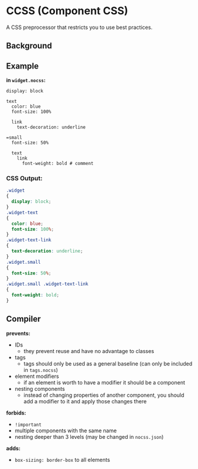 CCSS (Component CSS)
===

A CSS preprocessor that restricts you to use best practices.

Background
----------



Example
------

__in `widget.nocss`:__

```
display: block

text
  color: blue
  font-size: 100%

  link
    text-decoration: underline
    
=small
  font-size: 50%
  
  text
    link
      font-weight: bold # comment
```

### CSS Output:

```css
.widget
{
  display: block;
}
.widget-text
{
  color: blue;
  font-size: 100%;
}
.widget-text-link
{
  text-decoration: underline;
}
.widget.small
{
  font-size: 50%;
}
.widget.small .widget-text-link
{
  font-weight: bold;
}
```

Compiler
--------

__prevents:__
- IDs
  - they prevent reuse and have no advantage to classes
- tags
  - tags should only be used as a general baseline (can only be included in `tags.nocss`)
- element modifiers
  - if an element is worth to have a modifier it should be a component
- nesting components
  - instead of changing properties of another component, you should add a modifier to it and apply those changes there

__forbids:__
- `!important`
- multiple components with the same name
- nesting deeper than 3 levels (may be changed in `nocss.json`)

__adds:__
- `box-sizing: border-box` to all elements
